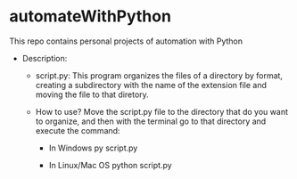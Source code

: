 # automateWithPython
This repo contains personal projects of automation with Python

* Description:
  
  - script.py: This program organizes the files of a directory by format, creating a subdirectory with the name of the extension file and moving the file to that diretory.

  * How to use?
  Move the script.py file to the directory that do you want to organize, and then with the terminal go to that directory and execute the command:

    - In Windows
      py script.py

    - In Linux/Mac OS
      python script.py
